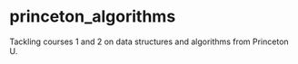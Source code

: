 # princeton_algorithms
Tackling courses 1 and 2 on data structures and algorithms from Princeton U.
